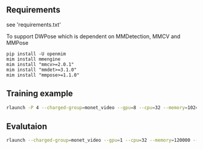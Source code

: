 
## Requirements

see 'requirements.txt'

To support DWPose which is dependent on MMDetection, MMCV and MMPose
```
pip install -U openmim
mim install mmengine
mim install "mmcv>=2.0.1"
mim install "mmdet>=3.1.0"
mim install "mmpose>=1.1.0"
```


## Training example

```bash
rlaunch -P 4 --charged-group=monet_video --gpu=8 --cpu=32 --memory=1024000 --private-machine=yes -- bash run.sh configs/accelerate.yaml configs/training/train_stage1_w_imageencoder_celebv_nocenterface_cfg_train_zeroembed_plusbank0.5_ipadapter.yaml 32 train_with_face.py
```

## Evalutaion
```bash
rlaunch --charged-group=monet_video --gpu=1 --cpu=32 --memory=120000 --private-machine=yes -- python eval_v2.py --config configs/prompts_0115/eval_pexels_g2_magicmm_gif_magic_plusbank0.5_cwt.yaml

```

